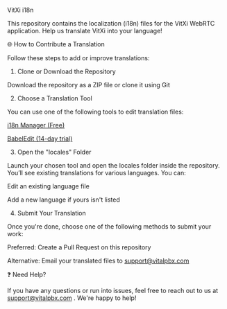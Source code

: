 VitXi i18n

This repository contains the localization (i18n) files for the VitXi WebRTC application. Help us translate VitXi into your language!

🌐 How to Contribute a Translation

Follow these steps to add or improve translations:

1. Clone or Download the Repository

Download the repository as a ZIP file or clone it using Git

2. Choose a Translation Tool

You can use one of the following tools to edit translation files:

[i18n Manager (Free)](https://github.com/gilmarsquinelato/i18n-manager/releases)

[BabelEdit (14-day trial)](https://www.codeandweb.com/babeledit)

3. Open the "locales" Folder

Launch your chosen tool and open the locales folder inside the repository. You’ll see existing translations for various languages. You can:

Edit an existing language file

Add a new language if yours isn't listed

4. Submit Your Translation

Once you're done, choose one of the following methods to submit your work:

Preferred: Create a Pull Request on this repository

Alternative: Email your translated files to support@vitalpbx.com

❓ Need Help?

If you have any questions or run into issues, feel free to reach out to us at support@vitalpbx.com
. We're happy to help!
